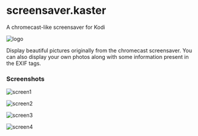 # screensaver.kaster

A chromecast-like screensaver for Kodi

![logo](https://github.com/enen92/screensaver.kaster/raw/master/resources/images/icon.png)

Display beautiful pictures originally from the chromecast screensaver. You can also display your own photos along with some information present in the EXIF tags.

### Screenshots

![screen1](https://github.com/enen92/screensaver.kaster/raw/master/resources/images/screenshot-1.png)

![screen2](https://github.com/enen92/screensaver.kaster/raw/master/resources/images/screenshot-2.png)

![screen3](https://github.com/enen92/screensaver.kaster/raw/master/resources/images/screenshot-3.png)

![screen4](https://github.com/enen92/screensaver.kaster/raw/master/resources/images/screenshot-4.png)



